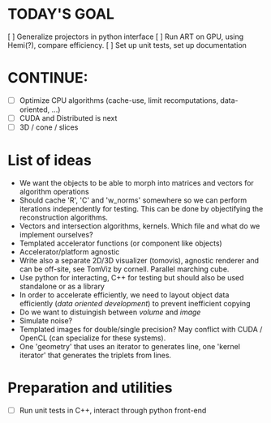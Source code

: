 # TODAY'S GOAL
[ ] Generalize projectors in python interface
[ ] Run ART on GPU, using Hemi(?), compare efficiency.
[ ] Set up unit tests, set up documentation

# CONTINUE:
* [ ] Optimize CPU algorithms (cache-use, limit recomputations, data-oriented, ...)
* [ ] CUDA and Distributed is next
* [ ] 3D / cone / slices

# List of ideas
* We want the objects to be able to morph into matrices and vectors for algorithm operations
* Should cache 'R', 'C' and 'w_norms' somewhere so we can perform iterations independently for testing. This can be done by objectifying the reconstruction algorithms.
* Vectors and intersection algorithms, kernels. Which file and what do we implement ourselves?
* Templated accelerator functions (or component like objects)
* Accelerator/platform agnostic
* Write also a separate 2D/3D visualizer (tomovis), agnostic renderer and can be off-site, see TomViz by cornell. Parallel marching cube.
* Use python for interacting, C++ for testing but should also be used standalone or as a library
* In order to accelerate efficiently, we need to layout object data efficiently (*data oriented development*) to prevent inefficient copying
* Do we want to distuingish between *volume* and *image*
* Simulate noise?
* Templated images for double/single precision? May conflict with CUDA / OpenCL (can specialize for these systems).
* One 'geometry' that uses an iterator to generates line, one 'kernel iterator' that generates the triplets from lines.

# Preparation and utilities
* [ ] Run unit tests in C++, interact through python front-end
